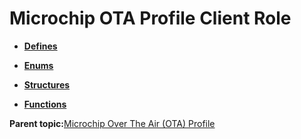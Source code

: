# Microchip OTA Profile Client Role

-   **[Defines](GUID-0B7BF012-9A69-49E9-B460-3E8BA6BAF6F6.md)**  

-   **[Enums](GUID-B076E9A3-8BEF-4255-AB1F-F1C9F0B910E6.md)**  

-   **[Structures](GUID-F8D41958-4513-4D79-8AF8-05E34E981007.md)**  

-   **[Functions](GUID-80B410B9-3704-4EDB-9A00-B805DADA45F9.md)**  


**Parent topic:**[Microchip Over The Air \(OTA\) Profile](GUID-21DF9FC9-288A-4527-B524-21DC72997BCF.md)

